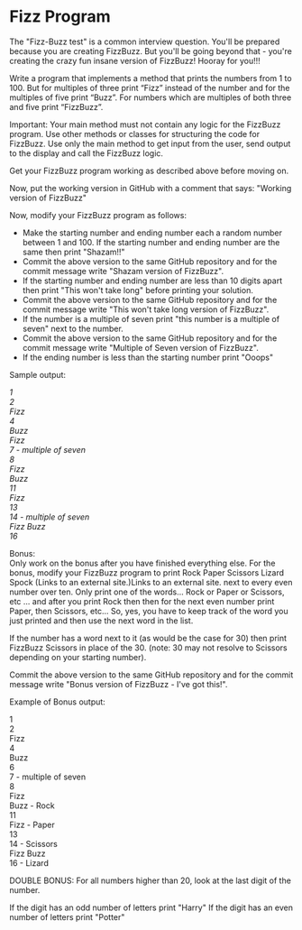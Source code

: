 # Fizz Program

The "Fizz-Buzz test" is a common interview question. You'll be prepared because you are creating FizzBuzz. But you'll be going beyond that - you're creating the crazy fun insane version of FizzBuzz! Hooray for you!!!

Write a program that implements a method that prints the numbers from 1 to 100. But for multiples of three print “Fizz” instead of the number and for the multiples of five print “Buzz”. For numbers which are multiples of both three and five print “FizzBuzz”.

Important: Your main method must not contain any logic for the FizzBuzz program. Use other methods or classes for structuring the code for FizzBuzz. Use only the main method to get input from the user, send output to the display and call the FizzBuzz logic.

Get your FizzBuzz program working as described above before moving on.

Now, put the working version in GitHub with a comment that says: "Working version of FizzBuzz"

Now, modify your FizzBuzz program as follows:

- Make the starting number and ending number each a random number between 1 and 100. If the starting number and ending number are the same then print "Shazam!!"
- Commit the above version to the same GitHub repository and for the commit message write "Shazam version of FizzBuzz".
- If the starting number and ending number are less than 10 digits apart then print "This won't take long" before printing your solution.
- Commit the above version to the same GitHub repository and for the commit message write "This won't take long version of FizzBuzz".
- If the number is a multiple of seven print "this number is a multiple of seven" next to the number.
- Commit the above version to the same GitHub repository and for the commit message write "Multiple of Seven version of FizzBuzz".
- If the ending number is less than the starting number print "Ooops"
 

Sample output:

  _1_  
   _2_  
   _Fizz_  
   _4_  
  _Buzz_  
  _Fizz_  
_7 - multiple of seven_  
_8_  
_Fizz_  
_Buzz_  
_11_  
_Fizz_  
_13_  
_14 - multiple of seven_  
_Fizz Buzz_  
_16_  
  
Bonus:  
Only work on the bonus after you have finished everything else. For the bonus, modify your FizzBuzz program to print Rock Paper Scissors Lizard Spock (Links to an external site.)Links to an external site. next to every even number over ten. Only print one of the words... Rock  or Paper or Scissors, etc ... and after you print Rock then then for the next even number print Paper, then Scissors, etc... So, yes, you have to keep track of the word you just printed and then use the next word in the list.

If the number has a word next to it (as would be the case for 30) then print FizzBuzz Scissors in place of the 30. (note: 30 may not resolve to Scissors depending on your starting number).

Commit the above version to the same GitHub repository and for the commit message write "Bonus version of FizzBuzz - I've got this!".

Example of Bonus output:

1  
2   
Fizz  
4   
Buzz  
6   
7 - multiple of seven  
8   
Fizz  
Buzz - Rock  
11  
Fizz - Paper  
13  
14 - Scissors  
Fizz Buzz  
16 - Lizard  


DOUBLE BONUS:
For all numbers higher than 20, look at the last digit of the number. 

If the digit has an odd number of letters print "Harry" 
If the digit has an even number of letters print "Potter"
